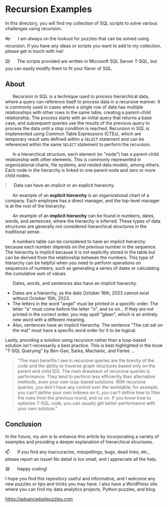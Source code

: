 # Recursion Examples

In this directory, you will find my collection of SQL scripts to solve various challenges using recursion.    

👓&nbsp;&nbsp;&nbsp;&nbsp;&nbsp;&nbsp;I am always on the lookout for puzzles that can be solved using recursion. If you have any ideas or scripts you want to add to my collection, please get in touch with me!

:keyboard:&nbsp;&nbsp;&nbsp;&nbsp;&nbsp;&nbsp;The scripts provided are written in Microsoft SQL Server T-SQL, but you can easily modify them to fit your flavor of SQL.

## About

&nbsp;&nbsp;&nbsp;&nbsp;&nbsp;&nbsp;Recursion in SQL is a technique used to process hierarchical data, where a query can reference itself to process data in a recursive manner. It is commonly used in cases where a single row of data has multiple relationships with other rows in the same table, creating a parent-child relationship. The process starts with an initial query that returns a base case, and subsequent queries use the results of the previous query to process the data until a stop condition is reached. Recursion in SQL is implemented using Common Table Expressions (CTEs), which are temporary result sets defined within a `SELECT` statement and can be referenced within the same `SELECT` statement to perform the recursion.

&nbsp;&nbsp;&nbsp;&nbsp;&nbsp;&nbsp;In a hierarchical structure, each element (or "node") has a parent-child relationship with other elements. This is commonly represented in organizational charts, file systems, and nested data models, among others. Each node in the hierarchy is linked to one parent node and zero or more child nodes.

❕&nbsp;&nbsp;&nbsp;&nbsp;&nbsp;&nbsp;Data can have an implicit or an explicit hierarchy.

&nbsp;&nbsp;&nbsp;&nbsp;&nbsp;&nbsp;An example of an **explicit hierarchy** is an organizational chart of a company. Each employee has a direct manager, and the top-level manager is at the root of the hierarchy.

&nbsp;&nbsp;&nbsp;&nbsp;&nbsp;&nbsp;An example of an **implicit hierarchy** can be found in numbers, dates, words, and sentences; where the hierarchy is inferred.  These types of data structures are generally not considered hierarchical structures in the traditional sense.

&nbsp;&nbsp;&nbsp;&nbsp;&nbsp;&nbsp;A numbers table can be considered to have an implicit hierarchy because each number depends on the previous number in the sequence. The hierarchy is implicit because it is not explicitly stored in the table but can be derived from the relationship between the numbers. This type of hierarchy can be helpful when you need to perform operations on sequences of numbers, such as generating a series of dates or calculating the cumulative sum of values.

&nbsp;&nbsp;&nbsp;&nbsp;&nbsp;&nbsp;Dates, words, and sentences also have an implicit hierarchy.

*  Dates are a hierarchy, as the date October 16th, 2023 cannot exist without October 15th, 2023.
*  The letters in the word "angel" must be printed in a specific order.  The letter "a" must come before the letter "n", and so on...  If they are not printed in the correct order, you may spell "glean", which is an entirely new word with a different meaning.
*  Also, sentences have an implicit hierarchy.  The sentence "The cat sat on the mat" must have a specific word order for it to be logical. 

Lastly, providing a solution using recursion rather than a loop-based solution isn't necessarily a best practice.  This is best highlighted in the book "T-SQL Querying" by Ben-Gan, Sarka, Machanic, and Farlee ...

> "The main benefits I see in recursive queries are the brevity of the code and the ability to traverse graph structures based only on the parent and child IDS.  The main drawback of recursive queries is performance.   They tend to perform less efficiently than alternative methods, even your own loop-based solutions.   With recursive queries, you don't have any control over the worktable; for example, you can't define your own indexes on it, you can't define how to filter the rows from the previous round, and so on.  If you know how to optimize T-SQL code, you can usually get better performance with your own solution." 

## Conclusion

In the future, my aim is to enhance this article by incorporating a variety of examples and providing a deeper explanation of hierarchical structures.

:mailbox:&nbsp;&nbsp;&nbsp;&nbsp;&nbsp;&nbsp;If you find any inaccuracies, misspellings, bugs, dead links, etc., please report an issue!  No detail is too small, and I appreciate all the help.

:smile:&nbsp;&nbsp;&nbsp;&nbsp;&nbsp;&nbsp;Happy coding!

I hope you find this repository useful and informative, and I welcome any new puzzles or tips and tricks you may have. I also have a WordPress site where you can find my data analytics projects, Python puzzles, and blog.

https://advancedsqlpuzzles.com
